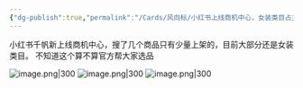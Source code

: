 ```yaml
---
{"dg-publish":true,"permalink":"/Cards/风向标/小红书上线商机中心，女装类目占主导地位/","tags":["生财有术","风向标"],"noteIcon":3,"created":"2024-01-12","updated":"2024-04-11"}
---
```


小红书千帆新上线商机中心，搜了几个商品只有少量上架的，目前大部分还是女装类目。 不知道这个算不算官方帮大家选品


![image.png|300](http://img.xlg.life/images/202404112336286.png)
![image.png|300](http://img.xlg.life/images/202404112337018.png)
![image.png|300](http://img.xlg.life/images/202404112337199.png)

